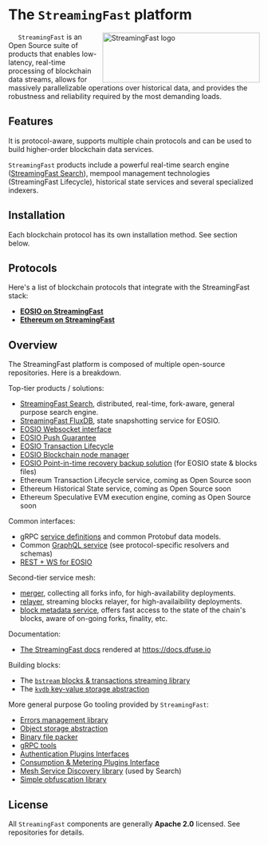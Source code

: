 

# The `StreamingFast` platform

<img src="https://streamingfast.io/streamingfast-reversed.png" align="right"
     alt="StreamingFast logo" width="315" height="100">
&nbsp;&nbsp;&nbsp;&nbsp; `StreamingFast` is an Open Source suite of products that enables low-latency, real-time processing
of blockchain data streams, allows for massively parallelizable operations over historical
data, and provides the robustness and reliability required by the most demanding loads.

## Features

It is protocol-aware, supports multiple chain protocols and can be
used to build higher-order blockchain data services.

`StreamingFast` products include a powerful real-time search engine
([StreamingFast Search](https://github.com/streamingfast/search)), mempool
management technologies (StreamingFast Lifecycle), historical state services
and several specialized indexers.


## Installation

Each blockchain protocol has its own installation method. See section below.


## Protocols

Here's a list of blockchain protocols that integrate with the StreamingFast stack:

* [**EOSIO on StreamingFast**](https://github.com/streamingfast/sf-eosio)
* [**Ethereum on StreamingFast**](https://github.com/streamingfast/sf-ethereum)


## Overview

The StreamingFast platform is composed of multiple open-source repositories.  Here is a breakdown.

Top-tier products / solutions:

* [StreamingFast Search](https://github.com/streamingfast/search), distributed, real-time, fork-aware, general purpose search engine.
* [StreamingFast FluxDB](https://github.com/streamingfast/sf-eosio/tree/develop/fluxdb), state snapshotting service for EOSIO.
* [EOSIO Websocket interface](https://github.com/streamingfast/sf-eosio/tree/develop/eosws)
* [EOSIO Push Guarantee](https://github.com/streamingfast/sf-eosio/tree/develop/eosws)
* [EOSIO Transaction Lifecycle](https://github.com/streamingfast/sf-eosio/tree/develop/eosws)
* [EOSIO Blockchain node manager](https://github.com/streamingfast/manageos)
* [EOSIO Point-in-time recovery backup solution](https://github.com/eoscanada/pitreos) (for EOSIO state & blocks files)
* Ethereum Transaction Lifecycle service, coming as Open Source soon
* Ethereum Historical State service, coming as Open Source soon
* Ethereum Speculative EVM execution engine, coming as Open Source soon

Common interfaces:
* gRPC [service definitions](https://github.com/streamingfast/service-definitions) and common Protobuf data models.
* Common [GraphQL service](https://github.com/streamingfast/dgraphql) (see protocol-specific resolvers and schemas)
* [REST + WS for EOSIO](https://github.com/streamingfast/sf-eosio/tree/develop/eosws)

Second-tier service mesh:
* [merger](https://github.com/streamingfast/merger), collecting all forks info, for high-availability deployments.
* [relayer](https://github.com/streamingfast/relayer), streaming blocks relayer, for high-availaibility deployments.
* [block metadata service](https://github.com/streamingfast/blockmeta), offers fast access to the state of the chain's blocks, aware of on-going forks, finality, etc.

Documentation:
* [The StreamingFast docs](https://github.com/streamingfast/docs) rendered at https://docs.dfuse.io

Building blocks:
* The [`bstream` blocks & transactions streaming library](https://github.com/streamingfast/bstream)
* The [`kvdb` key-value storage abstraction](https://github.com/streamingfast/kvdb)

More general purpose Go tooling provided by `StreamingFast`:
* [Errors management library](https://github.com/streamingfast/derr)
* [Object storage abstraction](https://github.com/streamingfast/dstore)
* [Binary file packer](https://github.com/streamingfast/dbin)
* [gRPC tools](https://github.com/streamingfast/dgrpc)
* [Authentication Plugins Interfaces](https://github.com/streamingfast/dauth)
* [Consumption & Metering Plugins Interface](https://github.com/streamingfast/dmetering)
* [Mesh Service Discovery library](https://github.com/streamingfast/dmesh) (used by Search)
* [Simple obfuscation library](https://github.com/streamingfast/opaque)

## License

All `StreamingFast` components are generally **Apache 2.0** licensed.  See repositories for details.
